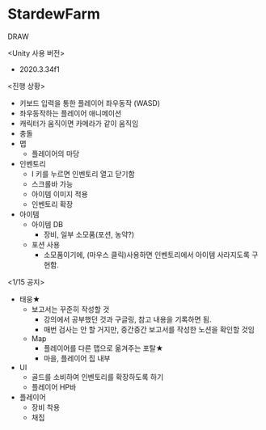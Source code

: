 # StardewFarm
DRAW

<Unity 사용 버전>
- 2020.3.34f1

<진행 상황>
- 키보드 입력을 통한 플레이어 좌우동작 (WASD)
- 좌우동작하는 플레이어 애니메이션
- 캐릭터가 움직이면 카메라가 같이 움직임
- 충돌
- 맵
  - 플레이어의 마당
- 인벤토리
  - I 키를 누르면 인벤토리 열고 닫기함
  - 스크롤바 가능
  - 아이템 이미지 적용
  - 인벤토리 확장
- 아이템
  - 아이템 DB
    - 장비, 일부 소모품(포션, 농약?)
  - 포션 사용
    - 소모품이기에, (마우스 클릭)사용하면 인벤토리에서 아이템 사라지도록 구현함.

<1/15 공지>
- 태웅★
  - 보고서는 꾸준히 작성할 것
    - 강의에서 공부했던 것과 구글링, 참고 내용을 기록하면 됨.  
    - 매번 검사는 안 할 거지만, 중간중간 보고서를 작성한 노션을 확인할 것임
  - Map
    - 플레이어를 다른 맵으로 옮겨주는 포탈★
    - 마을, 플레이어 집 내부
- UI
  - 골드를 소비하여 인벤토리를 확장하도록 하기
  - 플레이어 HP바
- 플레이어
  - 장비 착용
  - 채집
